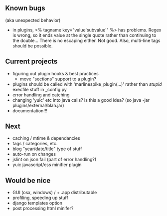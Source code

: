 ## Known bugs
(aka unexpected behavior)

- in plugins, <% tagname key="value'subvalue'" %>
  has problems. Regex is wrong, so it ends value at the single
  quote rather than continuing to the double... There is no
  escaping either.  Not good.  Also, multi-line tags should be
  possible.

## Current projects

- figuring out plugin hooks & best practices
  + move "sections" support to a plugin?
- plugins should be called with 'marlinespike_plugin(...)' rather than *stupid* execfile
  stuff in _config.py
- error handling and catching
- changing 'yuic' etc into java calls? is this a good idea?
  (so java -jar plugins/external/blah.jar) 
- documentation!!!

## Next

- caching / mtime & dependancies
- tags / categories, etc.
- blog "year/date/title" type of stuff
- auto-run on changes
- jslint on json fail (part of error handling?)
- yuic javascript/css minifier plugin

## Would be nice

- GUI (osx, windows) / + .app distributable
- profiling, speeding up stuff
- django templates option
- post processing html minifer?
